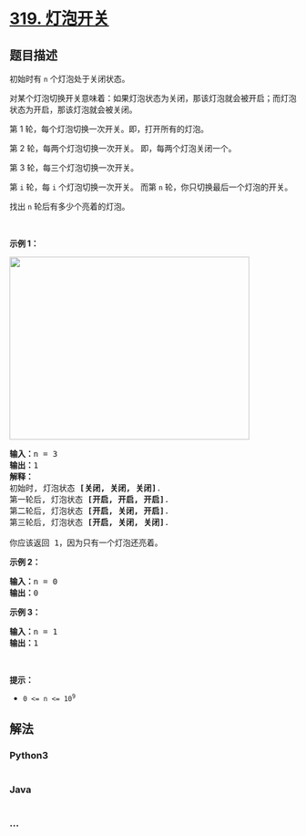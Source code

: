 # [319. 灯泡开关](https://leetcode-cn.com/problems/bulb-switcher)



## 题目描述

<!-- 这里写题目描述 -->

<p>初始时有 <code>n</code><em> </em>个灯泡处于关闭状态。</p>

<p>对某个灯泡切换开关意味着：如果灯泡状态为关闭，那该灯泡就会被开启；而灯泡状态为开启，那该灯泡就会被关闭。</p>

<p>第 1 轮，每个灯泡切换一次开关。即，打开所有的灯泡。</p>

<p>第 2 轮，每两个灯泡切换一次开关。 即，每两个灯泡关闭一个。</p>

<p>第 3 轮，每三个灯泡切换一次开关。</p>

<p>第 <code>i</code> 轮，每 <code>i</code><em> </em>个灯泡切换一次开关。 而第 <code>n</code><em> </em>轮，你只切换最后一个灯泡的开关。</p>

<p>找出 <code>n</code><em> </em>轮后有多少个亮着的灯泡。</p>

<p> </p>

<p><strong>示例 1：</strong></p>

<p><img alt="" src="https://assets.leetcode.com/uploads/2020/11/05/bulb.jpg" style="width: 421px; height: 321px;" /></p>

<pre>
<strong>输入：</strong>n =<strong> </strong>3
<strong>输出：</strong>1 
<strong>解释：</strong>
初始时, 灯泡状态 <strong>[关闭, 关闭, 关闭]</strong>.
第一轮后, 灯泡状态 <strong>[开启, 开启, 开启]</strong>.
第二轮后, 灯泡状态 <strong>[开启, 关闭, 开启]</strong>.
第三轮后, 灯泡状态 <strong>[开启, 关闭, 关闭]</strong>. 

你应该返回 1，因为只有一个灯泡还亮着。
</pre>

<p><strong>示例 2：</strong></p>

<pre>
<strong>输入：</strong>n = 0
<strong>输出：</strong>0
</pre>

<p><strong>示例 3：</strong></p>

<pre>
<strong>输入：</strong>n = 1
<strong>输出：</strong>1
</pre>

<p> </p>

<p><strong>提示：</strong></p>

<ul>
	<li><code>0 <= n <= 10<sup>9</sup></code></li>
</ul>


## 解法

<!-- 这里可写通用的实现逻辑 -->

<!-- tabs:start -->

### **Python3**

<!-- 这里可写当前语言的特殊实现逻辑 -->

```python

```

### **Java**

<!-- 这里可写当前语言的特殊实现逻辑 -->

```java

```

### **...**

```

```

<!-- tabs:end -->
